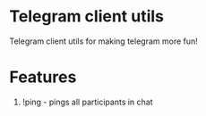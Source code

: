 # Telegram client utils
Telegram client utils for making telegram more fun!


# Features
1. !ping - pings all participants in chat

